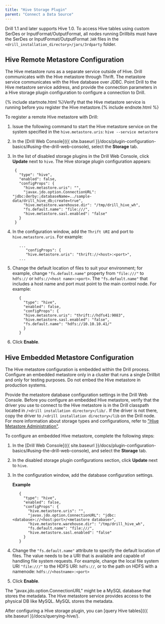 ```yaml
---
title: "Hive Storage Plugin"
parent: "Connect a Data Source"
---
```

Drill 1.1 and later supports Hive 1.0. To access Hive tables
using custom SerDes or InputFormat/OutputFormat, all nodes running Drillbits
must have the SerDes or InputFormat/OutputFormat `JAR` files in the 
`<drill_installation_directory>/jars/3rdparty` folder.

## Hive Remote Metastore Configuration

The Hive metastore runs as a separate service outside
of Hive. Drill communicates with the Hive metastore through Thrift. The
metastore service communicates with the Hive database over JDBC. Point Drill
to the Hive metastore service address, and provide the connection parameters
in a Hive storage plugin configuration to configure a connection to Drill.

{% include startnote.html %}Verify that the Hive metastore service is running before you register the Hive metastore.{% include endnote.html %}  

To register a remote Hive metastore with Drill:

1. Issue the following command to start the Hive metastore service on the system specified in the `hive.metastore.uris`:
   `hive --service metastore`
2. In the [Drill Web Console]({{ site.baseurl }}/docs/plugin-configuration-basics/#using-the-drill-web-console), select the **Storage** tab.
3. In the list of disabled storage plugins in the Drill Web Console, click **Update** next to `hive`. The Hive storage plugin configuration appears:

        {
          "type": "hive",
          "enabled": false,
          "configProps": {
            "hive.metastore.uris": "",
            "javax.jdo.option.ConnectionURL": "jdbc:derby:;databaseName=../sample-data/drill_hive_db;create=true",
            "hive.metastore.warehouse.dir": "/tmp/drill_hive_wh",
            "fs.default.name": "file:///",
            "hive.metastore.sasl.enabled": "false"
          }
        }
4. In the configuration window, add the `Thrift URI` and port to `hive.metastore.uris`. For example:

          ...
             "configProps": {
             "hive.metastore.uris": "thrift://<host>:<port>",
          ...

5. Change the default location of files to suit your environment; for example, change `"fs.default.name"` property from `"file:///"` to `hdfs://` or `hdfs://<host name>:<port>`. The `"fs.default.name"` that includes a host name and port must point to the main control node. For example:

          {
            "type": "hive",
            "enabled": false,
            "configProps": {
            "hive.metastore.uris": "thrift://hdfs41:9083",
            "hive.metastore.sasl.enabled": "false",
            "fs.default.name": "hdfs://10.10.10.41/"
            }
          }

6. Click **Enable**.  

## Hive Embedded Metastore Configuration

The Hive metastore configuration is embedded within the Drill process. Configure an embedded metastore only in a cluster that runs a single Drillbit and only for testing purposes. Do not embed the Hive metastore in production systems.

Provide the metastore database configuration settings in the Drill Web Console. Before you configure an embedded Hive metastore, verify that the driver you use to connect to the Hive metastore is in the Drill classpath located in `/<drill installation directory>/lib/.` If the driver is not there, copy the driver to `/<drill
installation directory>/lib` on the Drill node. For more information about storage types and configurations, refer to ["Hive Metastore Administration"](https://cwiki.apache.org/confluence/display/Hive/AdminManual+MetastoreAdmin).

To configure an embedded Hive metastore, complete the following
steps:

1. In the [Drill Web Console]({{ site.baseurl }}/docs/plugin-configuration-basics/#using-the-drill-web-console), and select the **Storage** tab.
2. In the disabled storage plugin configurations section, click **Update** next to `hive`.
3. In the configuration window, add the database configuration settings.

    **Example**

          {
            "type": "hive",
            "enabled": false,
            "configProps": {
              "hive.metastore.uris": "",
              "javax.jdo.option.ConnectionURL": "jdbc:<database>://<host:port>/<metastore database>",
              "hive.metastore.warehouse.dir": "/tmp/drill_hive_wh",
              "fs.default.name": "file:///",
              "hive.metastore.sasl.enabled": "false"
            }
          }
5. Change the `"fs.default.name"` attribute to specify the default location of files. The value needs to be a URI that is available and capable of handling file system requests. For example, change the local file system URI `"file:///"` to the HDFS URI: `hdfs://`, or to the path on HDFS with a namenode: `hdfs://<hostname>:<port>`  
6. Click **Enable**.  

The "javax.jdo.option.ConnectionURL" might be a MySQL database that stores the metadata. The Hive metastore service provides access to the physical DB like MySQL. MySQL stores the metadata. 

After configuring a Hive storage plugin, you can [query Hive tables]({{ site.baseurl }}/docs/querying-hive/).